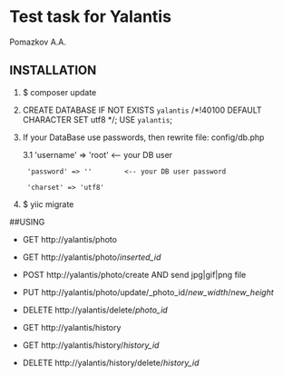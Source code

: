 Test task for Yalantis
============================

Pomazkov A.A.
## INSTALLATION

1. $ composer update

2. CREATE DATABASE IF NOT EXISTS `yalantis` /*!40100 DEFAULT CHARACTER SET utf8 */;
   USE `yalantis`;
   
3. If your DataBase use passwords, then rewrite file: config/db.php

    3.1 'username' => 'root'    <-- your DB user
    
        'password' => ''        <-- your DB user password
        
        'charset' => 'utf8'
        
4. $ yiic migrate


##USING

-   GET http://yalantis/photo

-   GET http://yalantis/photo/_inserted_id_

-   POST http://yalantis/photo/create AND send jpg|gif|png file

-   PUT http://yalantis/photo/update/_photo_id/_new_width_/_new_height_

-   DELETE http://yalantis/delete/_photo_id_

-   GET http://yalantis/history

-   GET http://yalantis/history/_history_id_

-   DELETE http://yalantis/history/delete/_history_id_
